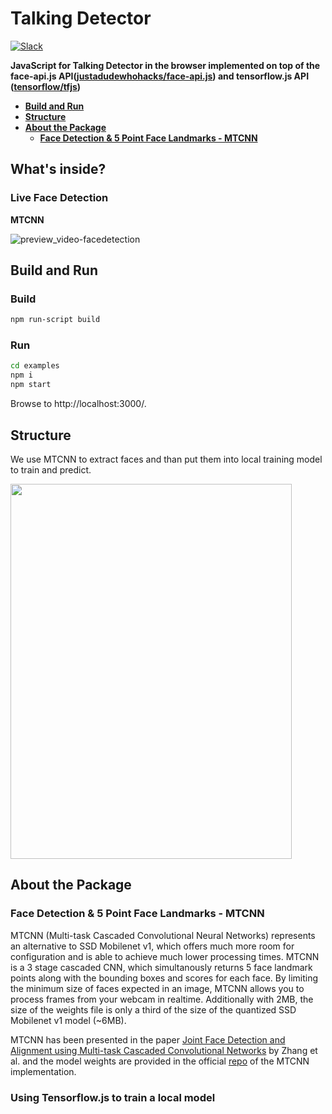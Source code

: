 # Talking Detector

[![Slack](https://slack.bri.im/badge.svg)](https://slack.bri.im)

**JavaScript for Talking Detector in the browser implemented on top of the face-api.js API([justadudewhohacks/face-api.js](https://github.com/justadudewhohacks/face-api.js)) and tensorflow.js  API ([tensorflow/tfjs](https://github.com/tensorflow/tfjs))**


* **[Build and Run](#build-and-run)**
* **[Structure](#structure)**
* **[About the Package](#about-the-package)**
  * **[Face Detection & 5 Point Face Landmarks - MTCNN](#about-face-detection-mtcnn)**

  

## What's inside?

### Live Face Detection

**MTCNN**

![preview_video-facedetection](https://user-images.githubusercontent.com/31125521/41238649-bbf10046-6d96-11e8-9041-1de46c6adccd.jpg)

<a name="build-and-run"></a>

## Build and Run

### Build 

``` bash
npm run-script build
```

### Run

``` bash
cd examples
npm i
npm start
```

Browse to http://localhost:3000/.

<a name="structure"></a>

## Structure

We use MTCNN to extract faces and than put them into local training model to train and predict. 

<img src="https://github.com/qa276390/face-demo/blob/master/examples/public/images/structure.png" width="450" height="600" />

<a name="about-the-package"></a>

## About the Package

<a name="about-face-detection-mtcnn"></a>

### Face Detection & 5 Point Face Landmarks - MTCNN

MTCNN (Multi-task Cascaded Convolutional Neural Networks) represents an alternative to SSD Mobilenet v1, which offers much more room for configuration and is able to achieve much lower processing times. MTCNN is a 3 stage cascaded CNN, which simultanously returns 5 face landmark points along with the bounding boxes and scores for each face. By limiting the minimum size of faces expected in an image, MTCNN allows you to process frames from your webcam in realtime. Additionally with 2MB, the size of the weights file is only a third of the size of the quantized SSD Mobilenet v1 model (~6MB).

MTCNN has been presented in the paper [Joint Face Detection and Alignment using Multi-task Cascaded Convolutional Networks](https://kpzhang93.github.io/MTCNN_face_detection_alignment/paper/spl.pdf) by Zhang et al. and the model weights are provided in the official [repo](https://github.com/kpzhang93/MTCNN_face_detection_alignment) of the MTCNN implementation.

### Using Tensorflow.js to train a local model  



